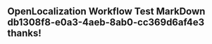 <properties
ms.topic="hero-topic1"
ms.test1="hero-topic"
ms.test2="test"/>

## OpenLocalization Workflow Test MarkDown db1308f8-e0a3-4aeb-8ab0-cc369d6af4e3 thanks!

